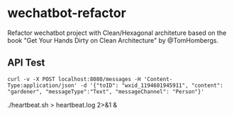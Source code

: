 # wechatbot-refactor
Refactor wechatbot project with Clean/Hexagonal architeture based on the book "Get Your Hands Dirty on Clean Architecture" by @TomHombergs.  

## API Test
```
curl -v -X POST localhost:8080/messages -H 'Content-Type:application/json' -d '{"toID": "wxid_1194601945911", "content": "gardener", "messageType":"Text", "messageChannel": "Person"}'
```
./heartbeat.sh > heartbeat.log 2>&1 &
